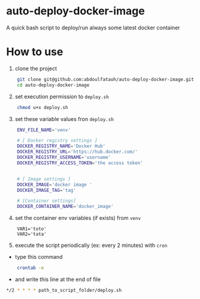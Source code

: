 # auto-deploy-docker-image
A quick bash script to deploy/run  always some latest docker container

# How to use

1. clone the project

```bash
    git clone git@github.com:abdoulfataoh/auto-deploy-docker-image.git
    cd auto-deploy-docker-image
```

2. set execution permission to ``deploy.sh``

```bash
    chmod u+x deploy.sh
```

3. set these variable values fron ``deploy.sh``

```bash
    ENV_FILE_NAME='venv'

    # [ Docker registry settings ]
    DOCKER_REGISTRY_NAME='Docker Hub'
    DOCKER_REGISTRY_URL='https://hub.docker.com/'
    DOCKER_REGISTRY_USERNAME='username'
    DOCKER_REGISTRY_ACCESS_TOKEN='the access token'


    # [ Image settings ]
    DOCKER_IMAGE='docker image '
    DOCKER_IMAGE_TAG='tag'

    # [Container settings]
    DOCKER_CONTAINER_NAME='docker_image'

```

4. set the container env variables (if exists) from ``venv``

```
    VAR1='toto'
    VAR2='tata'
```

5. execute the script periodically (ex: every 2 minutes) with ``cron``

- type this command
```bash
    crontab -e
```

- and write this line at the end of file
```bash
*/2 * * * * path_to_script_folder/deploy.sh

```


